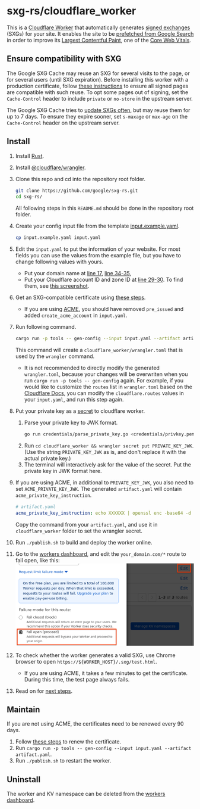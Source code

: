 <!--
Copyright 2021 Google LLC

Licensed under the Apache License, Version 2.0 (the "License");
you may not use this file except in compliance with the License.
You may obtain a copy of the License at

    https://www.apache.org/licenses/LICENSE-2.0

Unless required by applicable law or agreed to in writing, software
distributed under the License is distributed on an "AS IS" BASIS,
WITHOUT WARRANTIES OR CONDITIONS OF ANY KIND, either express or implied.
See the License for the specific language governing permissions and
limitations under the License.
-->

# sxg-rs/cloudflare_worker

This is a [Cloudflare Worker](https://workers.cloudflare.com/) that
automatically generates [signed exchanges](https://web.dev/signed-exchanges/) (SXGs)
for your site. It enables the site to be [prefetched from Google
Search](https://developers.google.com/search/docs/advanced/experience/signed-exchange)
in order to improve its [Largest Contentful Paint](https://web.dev/lcp/),
one of the [Core Web Vitals](https://web.dev/vitals/).

## Ensure compatibility with SXG

The Google SXG Cache may reuse an SXG for several visits to the page, or for
several users (until SXG expiration). Before installing this worker with a
production certificate, follow [these
instructions](https://developers.google.com/search/docs/advanced/experience/signed-exchange#additional-requirements-for-google-search)
to ensure all signed pages are compatible with such reuse. To opt some pages
out of signing, set the `Cache-Control` header to include `private` or
`no-store` in the upstream server.

The Google SXG Cache tries to [update SXGs
often](https://developers.google.com/search/docs/advanced/experience/signed-exchange#:~:text=Regardless%20of%20the,the%20SXG%20response.),
but may reuse them for up to 7 days. To ensure they expire sooner, set
`s-maxage` or `max-age` on the `Cache-Control` header on the upstream server.

## Install

1. Install [Rust](https://www.rust-lang.org/tools/install).
1. Install [@cloudflare/wrangler](https://github.com/cloudflare/wrangler).

1. Clone this repo and cd into the repository root folder.
   ```bash
   git clone https://github.com/google/sxg-rs.git
   cd sxg-rs/
   ```
   All following steps in this `README.md` should be done in the repository root folder.

1. Create your config input file from the template
   [input.example.yaml](../input.example.yaml).
   ```bash
   cp input.example.yaml input.yaml
   ```

1. Edit the `input.yaml` to put the information of your website.
   For most fields you can use the values from the example file,
   but you have to change following values with yours.

   - Put your domain name at
     [line 17](../input.example.yaml#L17),
     [line 34-35](../input.example.yaml#L34-L35),
   - Put your Cloudflare account ID and zone ID at
     [line 29-30](../input.example.yaml#L29-L30).
     To find them,
     see [this screenshot](https://forum.aapanel.com/d/3914-how-to-get-zone-id-of-cloudflare).

1. Get an SXG-compatible certificate
   using [these steps](../credentials/README.md#get-an-sxg_compatible-certificate).

   * If you are using
   [ACME](../credentials/README.md#option-1-automatic-certificate-management-environment-acme),
   you should have removed `pre_issued` and added `create_acme_account` in `input.yaml`.

1. Run following command.
   ```bash
   cargo run -p tools -- gen-config --input input.yaml --artifact artifact.yaml
   ```
   This command will create a `cloudflare_worker/wrangler.toml` that is used by the `wrangler` command.

   - It is not recommended to directly modify the generated `wrangler.toml`, because your changes will be
     overwriten when you run `cargo run -p tools -- gen-config` again.
     For example, if you would like to customize the `routes` list in `wrangler.toml` based on the
     [Cloudflare Docs](https://developers.cloudflare.com/workers/platform/routes/#matching-behavior),
     you can modify the `cloudflare.routes` values in your `input.yaml`, and run this step again.

1. Put your private key as a
   [secret](https://developers.cloudflare.com/workers/cli-wrangler/commands#secret)
   to cloudflare worker.
   1. Parse your private key to JWK format.
      ```bash
      go run credentials/parse_private_key.go <credentials/privkey.pem
      ```
   1. Run `cd cloudflare_worker && wrangler secret put PRIVATE_KEY_JWK`. (Use the string
      `PRIVATE_KEY_JWK` as is, and don't replace it with the
      actual private key.)
   1. The terminal will interactively ask for the value of the secret.
      Put the private key in JWK format here.

1. If you are using ACME, in additional to `PRIVATE_KEY_JWK`,
   you also need to set `ACME_PRIVATE_KEY_JWK`.
   The generated `artifact.yaml` will contain `acme_private_key_instruction`.
   ```yaml
   # artifact.yaml
   acme_private_key_instruction: echo XXXXXX | openssl enc -base64 -d | wrangler secret put ACME_PRIVATE_KEY_JWK
   ```
   Copy the command from your `artifact.yaml`, and use it in `cloudflare_worker` folder to
   set the wrangler secret.

1. Run `./publish.sh` to build and deploy the worker online.

1. Go to the [workers dashboard](https://dash.cloudflare.com/workers), and edit
   the `your_domain.com/*` route to fail open, like this:
   ![screenshot of workers dashboard with "Fail open" highlighted](fail_open.png)

1. To check whether the worker generates a valid SXG,
   use Chrome browser to open `https://${WORKER_HOST}/.sxg/test.html`.

   * If you are using ACME, it takes a few minutes to get the certificate.
     During this time, the test page always fails.

1. Read on for [next steps](../README.md#next-steps).

## Maintain

If you are not using ACME,
the certificates need to be renewed every 90 days.

1. Follow [these steps](../credentials/README.md#renew-certificate) to renew
   the certificate.
1. Run `cargo run -p tools -- gen-config --input input.yaml --artifact artifact.yaml`.
1. Run `./publish.sh` to restart the worker.

## Uninstall

The worker and KV namespace can be deleted from the [workers
dashboard](https://dash.cloudflare.com/workers/overview).

